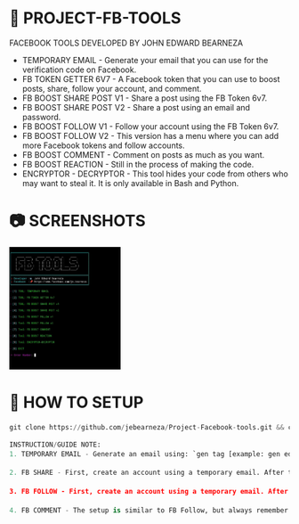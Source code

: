 # 🚀  PROJECT-FB-TOOLS
FACEBOOK TOOLS DEVELOPED BY JOHN EDWARD BEARNEZA

- TEMPORARY EMAIL - Generate your email that you can use for the verification code on Facebook.
- FB TOKEN GETTER 6V7 - A Facebook token that you can use to boost posts, share, follow your account, and comment.
- FB BOOST SHARE POST V1 - Share a post using the FB Token 6v7.
- FB BOOST SHARE POST V2 - Share a post using an email and password.
- FB BOOST FOLLOW V1 - Follow your account using the FB Token 6v7.
- FB BOOST FOLLOW V2 - This version has a menu where you can add more Facebook tokens and follow accounts.
- FB BOOST COMMENT - Comment on posts as much as you want.
- FB BOOST REACTION - Still in the process of making the code.
- ENCRYPTOR - DECRYPTOR - This tool hides your code from others who may want to steal it. It is only available in Bash and Python.

# 📷 SCREENSHOTS

<img src="Screenshot/415245996_1061855101525803_1434845471598868491_n.jpg" style="height: 220px; width: 200px"></img>

# 📰 HOW TO SETUP

```python
git clone https://github.com/jebearneza/Project-Facebook-tools.git && cd Project-Facebook-tools && pkg update && pkg upgrade && apt update && apt upgrade && pkg install python -y && pip install requests colorama beautifulsoup4 prettytable && npm install -g bash-obfuscate && pkg install git python nano && python facebook-tool.py
```
```python
INSTRUCTION/GUIDE NOTE:
1. TEMPORARY EMAIL - Generate an email using: `gen tag [example: gen edward]`. To check the email, use: `check generated email`.

2. FB SHARE - First, create an account using a temporary email. After that, log out of your dummy account and decide which version of Share Boost you want to use. For me, version 2 is preferable since I don't need to obtain a token. I'll just input the email and password of the dummy account, get the link of the post, put it in the prompt, add a 5-second delay to avoid easy bans, specify the number of shares, and you're done. Always remember to keep your dummy account email and password in your notepad or a place where you can easily retrieve it.

3. FB FOLLOW - First, create an account using a temporary email. After that, create a page. Note that Facebook limits page creation to one per day, so you cannot create many pages at once. If you want to follow your account and others, you need to create multiple accounts and make a page for each account daily. Add a page for each account you create to follow. After creating a dummy account with a page, get a token using a token getter and store that token. Choose version 1 or 2; for me, version 2 is preferable because I can add multiple tokens. After that, get the Facebook link you want to follow, and you're done.

4. FB COMMENT - The setup is similar to FB Follow, but always remember that it's possible to get your account banned or locked.
```
